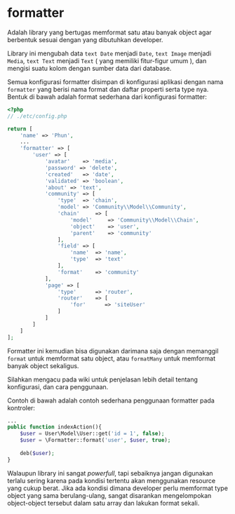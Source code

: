 # formatter

Adalah library yang bertugas memformat satu atau banyak object agar berbentuk
sesuai dengan yang dibutuhkan developer.

Library ini mengubah data `text Date` menjadi `Date`, `text Image` menjadi `Media`,
`text Text` menjadi `Text` ( yang memiliki fitur-figur umum ), dan mengisi suatu
kolom dengan sumber data dari database.

Semua konfigurasi formatter disimpan di konfigurasi aplikasi dengan nama `formatter`
yang berisi nama format dan daftar properti serta type nya. Bentuk di bawah adalah
format sederhana dari konfigurasi formatter:

```php
<?php
// ./etc/config.php

return [
    'name' => 'Phun',
    ...
    'formatter' => [
        'user' => [
            'avatar'    => 'media',
            'password' => 'delete',
            'created'   => 'date',
            'validated' => 'boolean',
            'about' => 'text',
            'community' => [
                'type'  => 'chain',
                'model' => 'Community\\Model\\Community',
                'chain'     => [
                    'model'     => 'Community\\Model\\Chain',
                    'object'    => 'user',
                    'parent'    => 'community'
                ],
                'field' => [
                    'name'  => 'name',
                    'type'  => 'text'
                ],
                'format'    => 'community'
            ],
            'page' => [
                'type'      => 'router',
                'router'    => [
                    'for'      => 'siteUser'
                ]
            ]
        ]
    ]
];
```

Formatter ini kemudian bisa digunakan darimana saja dengan memanggil `format` untuk
memformat satu object, atau `formatMany` untuk memformat banyak object sekaligus.

Silahkan mengacu pada wiki untuk penjelasan lebih detail tentang konfigurasi, dan
cara penggunaan.

Contoh di bawah adalah contoh sederhana penggunaan formatter pada kontroler:

```php
...
public function indexAction(){
    $user = User\Model\User::get('id = 1', false);
    $user = \Formatter::format('user', $user, true);
    
    deb($user);
}
```

Walaupun library ini sangat *powerfull*, tapi sebaiknya jangan digunakan terlalu
sering karena pada kondisi tertentu akan menggunakan resource yang cukup berat.
Jika ada kondisi dimana developer perlu memformat type object yang sama berulang-ulang,
sangat disarankan mengelompokan object-object tersebut dalam satu array dan lakukan
format sekali.